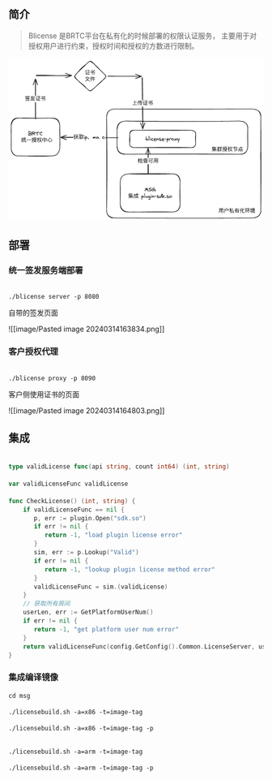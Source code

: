 ## 简介

> Blicense 是BRTC平台在私有化的时候部署的权限认证服务， 主要用于对授权用户进行约束，授权时间和授权的方数进行限制。


![](image/Blicense.excalidraw.png)
## 部署


### 统一签发服务端部署


```shell

./blicense server -p 8080

```

自带的签发页面

![[image/Pasted image 20240314163834.png]]

### 客户授权代理


```shell

./blicense proxy -p 8090

```

客户侧使用证书的页面

![[image/Pasted image 20240314164803.png]]

## 集成


```go

type validLicense func(api string, count int64) (int, string)  
  
var validLicenseFunc validLicense  
  
func CheckLicense() (int, string) {  
    if validLicenseFunc == nil {  
       p, err := plugin.Open("sdk.so")  
       if err != nil {  
          return -1, "load plugin license error"  
       }  
       sim, err := p.Lookup("Valid")  
       if err != nil {  
          return -1, "lookup plugin license method error"  
       }  
       validLicenseFunc = sim.(validLicense)  
    }  
    // 获取所有房间  
    userLen, err := GetPlatformUserNum()  
    if err != nil {  
       return -1, "get platform user num error"  
    }  
    return validLicenseFunc(config.GetConfig().Common.LicenseServer, userLen)  
}


```


### 集成编译镜像

```shell
cd msg

./licensebuild.sh -a=x86 -t=image-tag

./licensebuild.sh -a=x86 -t=image-tag -p

```

```shell

./licensebuild.sh -a=arm -t=image-tag

./licensebuild.sh -a=arm -t=image-tag -p

```